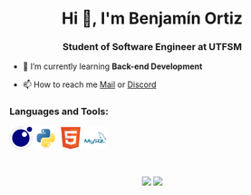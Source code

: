 <h1 align="center">Hi 👋, I'm Benjamín Ortiz</h1>
<h3 align="center">Student of Software Engineer at UTFSM</h3>

- 🔭 I’m currently learning **Back-end Development**

- 📫 How to reach me [Mail](mailto:benjamin.ortizcl@gmail.com) or [Discord](https://discord.com/users/852621641937846343)

<h3 align="left">Languages and Tools:</h3>
<p align="left"> 
    <img src="https://github.com/devicons/devicon/blob/master/icons/lua/lua-original.svg" alt="lua" width="40" height="40"/> 
  <img src="https://raw.githubusercontent.com/devicons/devicon/master/icons/python/python-original.svg" alt="python" width="40" height="40"/> 
  <img src="https://github.com/devicons/devicon/blob/master/icons/html5/html5-original.svg" alt="html" width="40" height="40"/> 
  <img src="https://github.com/devicons/devicon/blob/master/icons/mysql/mysql-plain-wordmark.svg" alt="mysql" width="40" height="40"/> 
</p>

<br>
<p align="center">
   <img width="48%" src="https://github-readme-stats.vercel.app/api?username=benjamin-ortizc&show_icons=true&theme=tokyonight" />
   <img width="48%" src="https://github-readme-streak-stats.herokuapp.com/?user=benjamin-ortizc&theme=tokyonight" />
</p>
